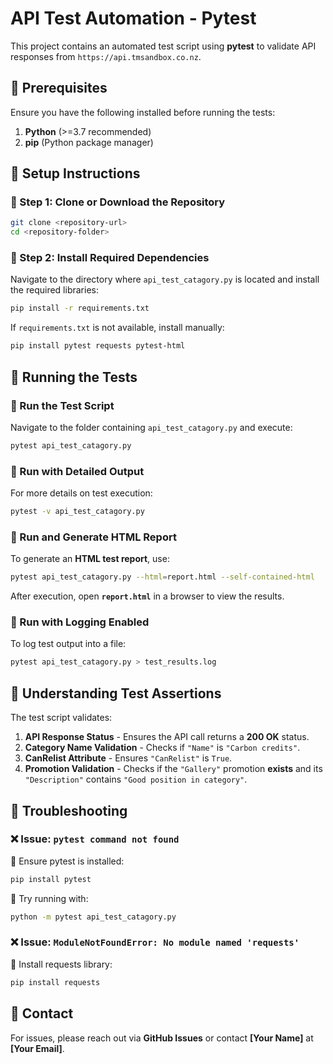 # API Test Automation - Pytest

This project contains an automated test script using **pytest** to validate API responses from `https://api.tmsandbox.co.nz`.

## 📌 Prerequisites

Ensure you have the following installed before running the tests:

1. **Python** (>=3.7 recommended)
2. **pip** (Python package manager)

## 📌 Setup Instructions

### 🔹 Step 1: Clone or Download the Repository

```bash
git clone <repository-url>
cd <repository-folder>
```

### 🔹 Step 2: Install Required Dependencies

Navigate to the directory where `api_test_catagory.py` is located and install the required libraries:

```bash
pip install -r requirements.txt
```
If `requirements.txt` is not available, install manually:
```bash
pip install pytest requests pytest-html
```

## 📌 Running the Tests

### 🔹 Run the Test Script
Navigate to the folder containing `api_test_catagory.py` and execute:
```bash
pytest api_test_catagory.py
```

### 🔹 Run with Detailed Output
For more details on test execution:
```bash
pytest -v api_test_catagory.py
```

### 🔹 Run and Generate HTML Report
To generate an **HTML test report**, use:
```bash
pytest api_test_catagory.py --html=report.html --self-contained-html
```
After execution, open **`report.html`** in a browser to view the results.

### 🔹 Run with Logging Enabled
To log test output into a file:
```bash
pytest api_test_catagory.py > test_results.log
```

## 📌 Understanding Test Assertions
The test script validates:
1. **API Response Status** - Ensures the API call returns a **200 OK** status.
2. **Category Name Validation** - Checks if `"Name"` is `"Carbon credits"`.
3. **CanRelist Attribute** - Ensures `"CanRelist"` is `True`.
4. **Promotion Validation** - Checks if the `"Gallery"` promotion **exists** and its `"Description"` contains `"Good position in category"`.

## 📌 Troubleshooting

### ❌ Issue: `pytest command not found`
🔹 Ensure pytest is installed:
```bash
pip install pytest
```
🔹 Try running with:
```bash
python -m pytest api_test_catagory.py
```

### ❌ Issue: `ModuleNotFoundError: No module named 'requests'`
🔹 Install requests library:
```bash
pip install requests
```

## 📌 Contact
For issues, please reach out via **GitHub Issues** or contact **[Your Name]** at **[Your Email]**.


